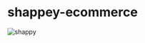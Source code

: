 # shappey-ecommerce

![shappy](https://user-images.githubusercontent.com/98440814/229259878-62d78fb3-ea79-4730-b778-b18561d3db43.png)
